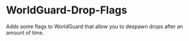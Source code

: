 WorldGuard-Drop-Flags
=====================

Adds some flags to WorldGuard that allow you to despawn drops after an amount of time.